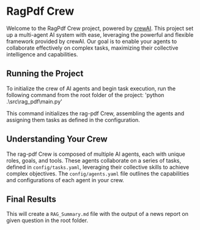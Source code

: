 # RagPdf Crew

Welcome to the RagPdf Crew project, powered by [crewAI](https://crewai.com). This project set up a multi-agent AI system with ease, leveraging the powerful and flexible framework provided by crewAI. Our goal is to enable your agents to collaborate effectively on complex tasks, maximizing their collective intelligence and capabilities.


## Running the Project

To initialize the crew of AI agents and begin task execution, run the following command from the root folder of the project:
'python .\src\rag_pdf\main.py'

This command initializes the rag-pdf Crew, assembling the agents and assigning them tasks as defined in the configuration.


## Understanding Your Crew

The rag-pdf Crew is composed of multiple AI agents, each with unique roles, goals, and tools. These agents collaborate on a series of tasks, defined in `config/tasks.yaml`, leveraging their collective skills to achieve complex objectives. The `config/agents.yaml` file outlines the capabilities and configurations of each agent in your crew.


## Final Results

This will create a `RAG_Summary.md` file with the output of a news report on given question in the root folder.
